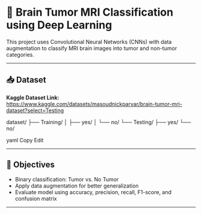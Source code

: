 # 🧠 Brain Tumor MRI Classification using Deep Learning

This project uses Convolutional Neural Networks (CNNs) with data augmentation to classify MRI brain images into tumor and non-tumor categories.

---

## 📥 Dataset

**Kaggle Dataset Link:**  
https://www.kaggle.com/datasets/masoudnickparvar/brain-tumor-mri-dataset?select=Testing

dataset/
├── Training/
│ ├── yes/
│ └── no/
└── Testing/
├── yes/
└── no/

yaml
Copy
Edit

---

## 🎯 Objectives

- Binary classification: Tumor vs. No Tumor
- Apply data augmentation for better generalization
- Evaluate model using accuracy, precision, recall, F1-score, and confusion matrix

---

